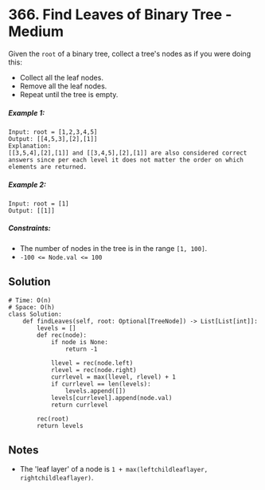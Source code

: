 # 366. Find Leaves of Binary Tree - Medium

Given the `root` of a binary tree, collect a tree's nodes as if you were doing this:

- Collect all the leaf nodes.
- Remove all the leaf nodes.
- Repeat until the tree is empty.


##### Example 1:

```
Input: root = [1,2,3,4,5]
Output: [[4,5,3],[2],[1]]
Explanation:
[[3,5,4],[2],[1]] and [[3,4,5],[2],[1]] are also considered correct answers since per each level it does not matter the order on which elements are returned.
```

##### Example 2:

```
Input: root = [1]
Output: [[1]]
```

##### Constraints:

- The number of nodes in the tree is in the range `[1, 100]`.
- `-100 <= Node.val <= 100`

## Solution

```
# Time: O(n)
# Space: O(h)
class Solution:
    def findLeaves(self, root: Optional[TreeNode]) -> List[List[int]]:
        levels = []
        def rec(node):
            if node is None:
                return -1

            llevel = rec(node.left)
            rlevel = rec(node.right)
            currlevel = max(llevel, rlevel) + 1
            if currlevel == len(levels):
                levels.append([])
            levels[currlevel].append(node.val)
            return currlevel
        
        rec(root)
        return levels
```

## Notes
- The 'leaf layer' of a node is `1 + max(leftchildleaflayer, rightchildleaflayer)`.